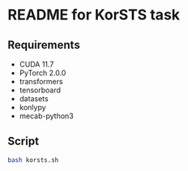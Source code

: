 # README for KorSTS task

## Requirements

+ CUDA 11.7
+ PyTorch 2.0.0
+ transformers
+ tensorboard
+ datasets
+ konlypy
+ mecab-python3

## Script

```bash
bash korsts.sh
```
